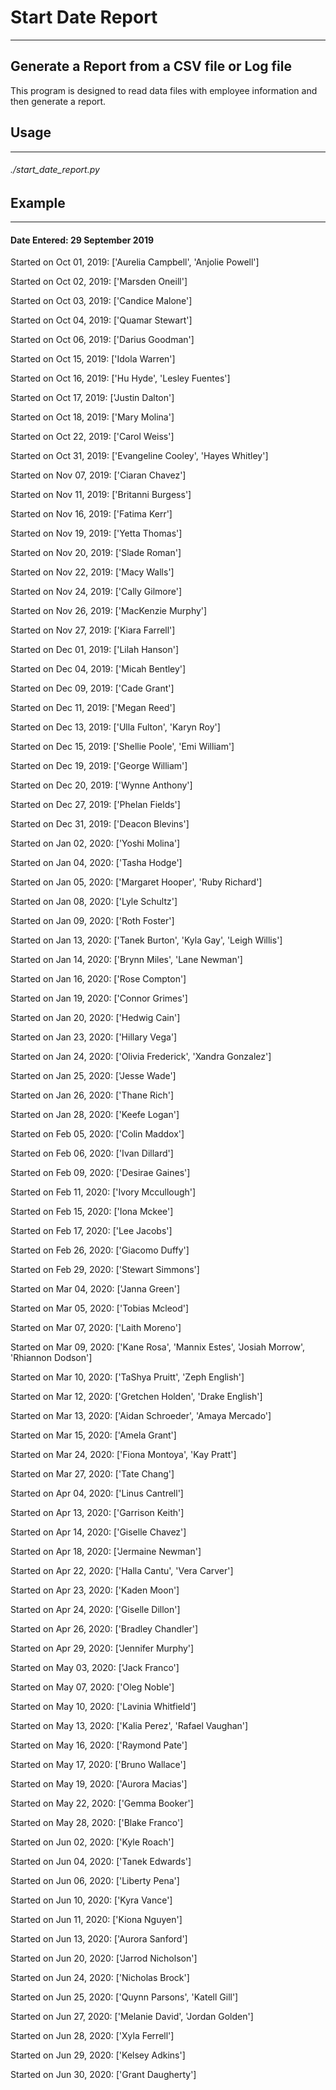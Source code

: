 # Start Date Report
---
## Generate a Report from a CSV file or Log file
 This program is designed to read data files with employee information and then generate a report.

## Usage
---
###### ./start_date_report.py


## Example
---
#### Date Entered: 29 September 2019
Started on Oct 01, 2019: ['Aurelia Campbell', 'Anjolie Powell']  

Started on Oct 02, 2019: ['Marsden Oneill']  

Started on Oct 03, 2019: ['Candice Malone']  

Started on Oct 04, 2019: ['Quamar Stewart']  

Started on Oct 06, 2019: ['Darius Goodman']  

Started on Oct 15, 2019: ['Idola Warren']  

Started on Oct 16, 2019: ['Hu Hyde', 'Lesley Fuentes']  

Started on Oct 17, 2019: ['Justin Dalton']  

Started on Oct 18, 2019: ['Mary Molina']  

Started on Oct 22, 2019: ['Carol Weiss']  

Started on Oct 31, 2019: ['Evangeline Cooley', 'Hayes Whitley']  

Started on Nov 07, 2019: ['Ciaran Chavez']  

Started on Nov 11, 2019: ['Britanni Burgess']  

Started on Nov 16, 2019: ['Fatima Kerr']  

Started on Nov 19, 2019: ['Yetta Thomas']  

Started on Nov 20, 2019: ['Slade Roman']  

Started on Nov 22, 2019: ['Macy Walls']  

Started on Nov 24, 2019: ['Cally Gilmore']  

Started on Nov 26, 2019: ['MacKenzie Murphy']  

Started on Nov 27, 2019: ['Kiara Farrell']  

Started on Dec 01, 2019: ['Lilah Hanson']  

Started on Dec 04, 2019: ['Micah Bentley']  

Started on Dec 09, 2019: ['Cade Grant']  

Started on Dec 11, 2019: ['Megan Reed']  

Started on Dec 13, 2019: ['Ulla Fulton', 'Karyn Roy']  

Started on Dec 15, 2019: ['Shellie Poole', 'Emi William']  

Started on Dec 19, 2019: ['George William']  

Started on Dec 20, 2019: ['Wynne Anthony']  

Started on Dec 27, 2019: ['Phelan Fields']  

Started on Dec 31, 2019: ['Deacon Blevins']  

Started on Jan 02, 2020: ['Yoshi Molina']  

Started on Jan 04, 2020: ['Tasha Hodge']  

Started on Jan 05, 2020: ['Margaret Hooper', 'Ruby Richard']  

Started on Jan 08, 2020: ['Lyle Schultz']  

Started on Jan 09, 2020: ['Roth Foster']  

Started on Jan 13, 2020: ['Tanek Burton', 'Kyla Gay', 'Leigh Willis']  

Started on Jan 14, 2020: ['Brynn Miles', 'Lane Newman']  

Started on Jan 16, 2020: ['Rose Compton']  

Started on Jan 19, 2020: ['Connor Grimes']  

Started on Jan 20, 2020: ['Hedwig Cain']  

Started on Jan 23, 2020: ['Hillary Vega']  

Started on Jan 24, 2020: ['Olivia Frederick', 'Xandra Gonzalez']  

Started on Jan 25, 2020: ['Jesse Wade']  

Started on Jan 26, 2020: ['Thane Rich']  

Started on Jan 28, 2020: ['Keefe Logan']  

Started on Feb 05, 2020: ['Colin Maddox']  

Started on Feb 06, 2020: ['Ivan Dillard']  

Started on Feb 09, 2020: ['Desirae Gaines']  

Started on Feb 11, 2020: ['Ivory Mccullough']  

Started on Feb 15, 2020: ['Iona Mckee']  

Started on Feb 17, 2020: ['Lee Jacobs']  

Started on Feb 26, 2020: ['Giacomo Duffy']  

Started on Feb 29, 2020: ['Stewart Simmons']  

Started on Mar 04, 2020: ['Janna Green']  

Started on Mar 05, 2020: ['Tobias Mcleod']  

Started on Mar 07, 2020: ['Laith Moreno']  

Started on Mar 09, 2020: ['Kane Rosa', 'Mannix Estes', 'Josiah Morrow', 'Rhiannon Dodson']  

Started on Mar 10, 2020: ['TaShya Pruitt', 'Zeph English']  

Started on Mar 12, 2020: ['Gretchen Holden', 'Drake English']  

Started on Mar 13, 2020: ['Aidan Schroeder', 'Amaya Mercado']  

Started on Mar 15, 2020: ['Amela Grant']  

Started on Mar 24, 2020: ['Fiona Montoya', 'Kay Pratt']  

Started on Mar 27, 2020: ['Tate Chang']  

Started on Apr 04, 2020: ['Linus Cantrell']  

Started on Apr 13, 2020: ['Garrison Keith']  

Started on Apr 14, 2020: ['Giselle Chavez']  

Started on Apr 18, 2020: ['Jermaine Newman']  

Started on Apr 22, 2020: ['Halla Cantu', 'Vera Carver']  

Started on Apr 23, 2020: ['Kaden Moon']  

Started on Apr 24, 2020: ['Giselle Dillon']  

Started on Apr 26, 2020: ['Bradley Chandler']  

Started on Apr 29, 2020: ['Jennifer Murphy']  

Started on May 03, 2020: ['Jack Franco']  

Started on May 07, 2020: ['Oleg Noble']  

Started on May 10, 2020: ['Lavinia Whitfield']  

Started on May 13, 2020: ['Kalia Perez', 'Rafael Vaughan']  

Started on May 16, 2020: ['Raymond Pate']   

Started on May 17, 2020: ['Bruno Wallace']  

Started on May 19, 2020: ['Aurora Macias']  

Started on May 22, 2020: ['Gemma Booker']  

Started on May 28, 2020: ['Blake Franco']  

Started on Jun 02, 2020: ['Kyle Roach']  

Started on Jun 04, 2020: ['Tanek Edwards']  

Started on Jun 06, 2020: ['Liberty Pena']  

Started on Jun 10, 2020: ['Kyra Vance']  

Started on Jun 11, 2020: ['Kiona Nguyen']  

Started on Jun 13, 2020: ['Aurora Sanford']  

Started on Jun 20, 2020: ['Jarrod Nicholson']  

Started on Jun 24, 2020: ['Nicholas Brock']  

Started on Jun 25, 2020: ['Quynn Parsons', 'Katell Gill']  

Started on Jun 27, 2020: ['Melanie David', 'Jordan Golden']   

Started on Jun 28, 2020: ['Xyla Ferrell']  

Started on Jun 29, 2020: ['Kelsey Adkins']  

Started on Jun 30, 2020: ['Grant Daugherty']
